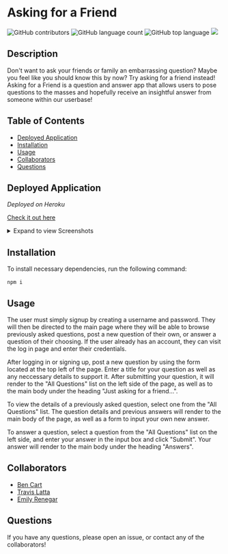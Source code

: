 # Asking for a Friend

![GitHub contributors](https://img.shields.io/github/contributors/Bmcart3/Asking_for_a_friend?style=plastic&color=ff69b4)
![GitHub language count](https://img.shields.io/github/languages/count/Bmcart3/Asking_for_a_friend?style=plastic)
![GitHub top language](https://img.shields.io/github/languages/top/Bmcart3/Asking_for_a_friend?style=plastic)
![](https://img.shields.io/badge/npm-express-yellow)

## Description

Don't want to ask your friends or family an embarrassing question? Maybe you feel like you should know this by now? Try asking for a friend instead!
Asking for a Friend is a question and answer app that allows users to pose questions to the masses and hopefully receive an insightful answer from someone within our userbase!


## Table of Contents

- [Deployed Application](#Deployed&nbsp;Application)
- [Installation](#Installation)
- [Usage](#Usage)
- [Collaborators](#Collaborators)
- [Questions](#Questions)

## Deployed Application

_Deployed on Heroku_

[Check it out here](https://askingforafriend.herokuapp.com/)

<details>
        <summary markdown="span">Expand to view Screenshots</summary>

_Home page_
![](public/assets/img/AFAF_index.PNG)

_Questions page_
![](public/assets/img/AFAF_questions.PNG)

_Mobile responsive design_

<img src="public/assets/img/AFAF_mobile1.PNG" width="250">

<img src="public/assets/img/AFAF_mobile2.PNG" width="250">

</details>


## Installation 

To install necessary dependencies, run the following command:

    npm i

## Usage

The user must simply signup by creating a username and password. They will then be directed to the main page where they will be able to browse previously asked questions, post a new question of their own, or answer a question of their choosing. If the user already has an account, they can visit the log in page and enter their credentials.

After logging in or signing up, post a new question by using the form located at the top left of the page. Enter a title for your question as well as any neccessary details to support it. After submitting your question, it will render to the "All Questions" list on the left side of the page, as well as to the main body under the heading "Just asking for a friend...".

To view the details of a previously asked question, select one from the "All Questions" list. The question details and previous answers will render to the main body of the page, as well as a form to input your own new answer. 

To answer a question, select a question from the "All Questions" list on the left side, and enter your answer in the input box and click "Submit". Your answer will render to the main body under the heading "Answers".

## Collaborators

- [Ben Cart](https://github.com/Bmcart3)
- [Travis Latta](https://github.com/tlatta13)
- [Emily Renegar](https://github.com/egrenegar)

## Questions

If you have any questions, please open an issue, or contact any of the collaborators!